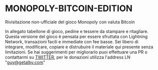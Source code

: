 # MONOPOLY-BITCOIN-EDITION
Rivisitazione non-ufficiale del gioco Monopoly con valuta Bitcoin


In allegato tabellone di gioco, pedine e tessere da stampare e ritagliare.
Questa versione del gioco è pensata per essere sfruttata con Lightning Network, transazioni facili e immediate con fee basse.
Sei libero di integrare, modificare, copiare e distrubuire il materiale qui presente senza limitazioni. 
Se hai suggerimenti per migliorarlo puoi effettuare una PR o contattarmi su [TWITTER](https://www.twitter.com/anonsatoshy), per le donazioni utilizza l'address LN "guy@getalby.com"
